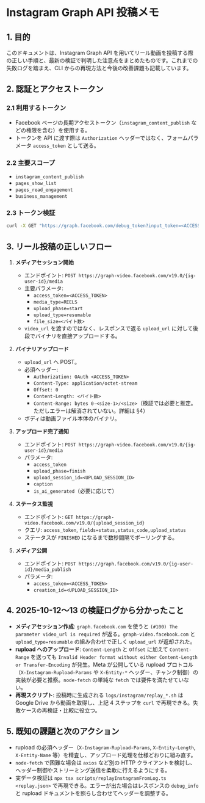 ﻿# Instagram Graph API 投稿メモ

## 1. 目的

このドキュメントは、Instagram Graph API を用いてリール動画を投稿する際の正しい手順と、最新の検証で判明した注意点をまとめたものです。これまでの失敗ログを踏まえ、CLI からの再現方法と今後の改善課題も記載しています。

## 2. 認証とアクセストークン

### 2.1 利用するトークン
- Facebook ページの長期アクセストークン（`instagram_content_publish` などの権限を含む）を使用する。
- トークンを API に渡す際は `Authorization` ヘッダーではなく、フォームパラメータ `access_token` として送る。

### 2.2 主要スコープ
- `instagram_content_publish`
- `pages_show_list`
- `pages_read_engagement`
- `business_management`

### 2.3 トークン検証
```bash
curl -X GET "https://graph.facebook.com/debug_token?input_token=<ACCESS_TOKEN>&access_token=<ACCESS_TOKEN>"
```

## 3. リール投稿の正しいフロー

1. **メディアセッション開始**
   - エンドポイント: `POST https://graph-video.facebook.com/v19.0/{ig-user-id}/media`
   - 主要パラメータ:
     - `access_token=<ACCESS_TOKEN>`
     - `media_type=REELS`
     - `upload_phase=start`
     - `upload_type=resumable`
     - `file_size=<バイト数>`
   - `video_url` を渡すのではなく、レスポンスで返る `upload_url` に対して後段でバイナリを直接アップロードする。

2. **バイナリアップロード**
   - `upload_url` へ POST。
   - 必須ヘッダー:
     - `Authorization: OAuth <ACCESS_TOKEN>`
     - `Content-Type: application/octet-stream`
     - `Offset: 0`
     - `Content-Length: <バイト数>`
     - `Content-Range: bytes 0-<size-1>/<size>`（検証では必要と推定。ただしエラーは解消されていない。詳細は §4）
   - ボディは動画ファイル本体のバイナリ。

3. **アップロード完了通知**
   - エンドポイント: `POST https://graph-video.facebook.com/v19.0/{ig-user-id}/media`
   - パラメータ:
     - `access_token`
     - `upload_phase=finish`
     - `upload_session_id=<UPLOAD_SESSION_ID>`
     - `caption`
     - `is_ai_generated`（必要に応じて）

4. **ステータス監視**
   - エンドポイント: `GET https://graph-video.facebook.com/v19.0/{upload_session_id}`
   - クエリ: `access_token`, `fields=status,status_code,upload_status`
   - ステータスが `FINISHED` になるまで数秒間隔でポーリングする。

5. **メディア公開**
   - エンドポイント: `POST https://graph.facebook.com/v19.0/{ig-user-id}/media_publish`
   - パラメータ:
     - `access_token=<ACCESS_TOKEN>`
     - `creation_id=<UPLOAD_SESSION_ID>`

## 4. 2025-10-12〜13 の検証ログから分かったこと

- **メディアセッション作成**: `graph.facebook.com` を使うと `(#100) The parameter video_url is required` が返る。`graph-video.facebook.com` と `upload_type=resumable` の組み合わせで正しく `upload_url` が返却された。
- **rupload へのアップロード**: `Content-Length` と `Offset` に加えて `Content-Range` を送っても `Invalid Header format without either Content-Length or Transfer-Encoding` が発生。Meta が公開している rupload プロトコル（`X-Instagram-Rupload-Params` や `X-Entity-*` ヘッダー、チャンク制御）の実装が必要と推察。`node-fetch` の単純な `fetch` では要件を満たせていない。
- **再現スクリプト**: 投稿時に生成される `logs/instagram/replay_*.sh` は Google Drive から動画を取得し、上記 4 ステップを `curl` で再現できる。失敗ケースの再検証・比較に役立つ。

## 5. 既知の課題と次のアクション

- rupload の必須ヘッダー（`X-Instagram-Rupload-Params`, `X-Entity-Length`, `X-Entity-Name` 等）を精査し、アップロード処理を仕様どおりに組み直す。
- `node-fetch` で困難な場合は `axios` など別の HTTP クライアントを検討し、ヘッダー制御やストリーミング送信を柔軟に行えるようにする。
- 実データ検証は `npx tsx scripts/replayInstagramFromLog.ts <replay.json>` で再現できる。エラーが出た場合はレスポンスの `debug_info` と rupload ドキュメントを照らし合わせてヘッダーを調整する。

